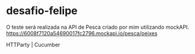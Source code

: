 # desafio-felipe

O teste será realizada na API de Pesca criado por mim utilizando mockAPI. https://6008f7120a54690017fc2796.mockapi.io/pesca/peixes

HTTParty | Cucumber 




